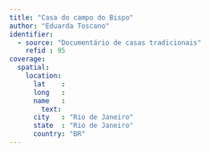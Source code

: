 ```yaml
---
title: "Casa do campo do Bispo"
author: "Eduarda Toscano"
identifier:
  - source: "Documentário de casas tradicionais"
    refid : 95
coverage:
  spatial:
    location:
      lat    :
      long   :
      name   :
        text:
      city   : "Rio de Janeiro"
      state  : "Rio de Janeiro"
      country: "BR"
---
```


